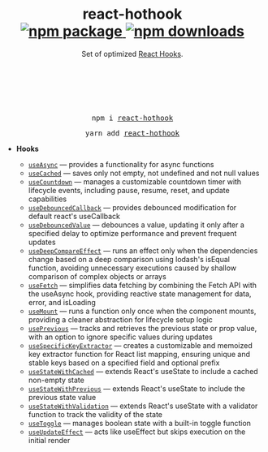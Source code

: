 <div align="center">
  <h1>
    react-hothook
    <br />
    <a href="https://www.npmjs.com/package/react-hothook">
       <img src="https://img.shields.io/npm/v/react-hothook.svg" alt="npm package" />
    </a>
    <a href="https://www.npmjs.com/package/react-hothook">
      <img src="https://img.shields.io/npm/dm/react-hothook.svg" alt="npm downloads" />
    </a>
  </h1>
    Set of optimized <a href="https://reactjs.org/docs/hooks-intro.html">React Hooks</a>.</em>
    <br />
    <br />
    <br />
    <br />
    <br />
  <sup>
    <br />
    <br />
    
  </sup>
  <pre>npm i <a href="https://www.npmjs.com/package/react-use">react-hothook</a></pre>
  <pre>yarn add <a href="https://www.npmjs.com/package/react-use">react-hothook</a></pre>

</div>

- **Hooks**

  - [`useAsync`](./docs/useAsync.md) &mdash; provides a functionality for async functions
  - [`useCached`](./docs/useCached.md) &mdash; saves only not empty, not undefined and not null values
  - [`useCountdown`](./docs/useCountdown.md) &mdash; manages a customizable countdown timer with lifecycle events, including pause, resume, reset, and update capabilities
  - [`useDebouncedCallback`](./docs/useDebouncedCallback.md) &mdash; provides debounced modification for default react's useCallback
  - [`useDebouncedValue`](./docs/useDebouncedValue.md) &mdash; debounces a value, updating it only after a specified delay to optimize performance and prevent frequent updates
  - [`useDeepCompareEffect`](./docs/useDeepCompareEffect.md) &mdash; runs an effect only when the dependencies change based on a deep comparison using lodash's isEqual function, avoiding unnecessary executions caused by shallow comparison of complex objects or arrays
  - [`useFetch`](./docs/useFetch.md) &mdash; simplifies data fetching by combining the Fetch API with the useAsync hook, providing reactive state management for data, error, and isLoading
  - [`useMount`](./docs/useMount.md) &mdash; runs a function only once when the component mounts, providing a cleaner abstraction for lifecycle setup logic
  - [`usePrevious`](./docs/usePrevious.md) &mdash; tracks and retrieves the previous state or prop value, with an option to ignore specific values during updates
  - [`useSpecificKeyExtractor`](./docs/useSpecificKeyExtractor.md) — creates a customizable and memoized key extractor function for React list mapping, ensuring unique and stable keys based on a specified field and optional prefix
  - [`useStateWithCached`](./docs/useStateWithCached.md) &mdash; extends React's useState to include a cached non-empty state
  - [`useStateWithPrevious`](./docs/useStateWithPrevious.md) &mdash; extends React's useState to include the previous state value
  - [`useStateWithValidation`](./docs/useStateWithValidation.md) &mdash; extends React's useState with a validator function to track the validity of the state
  - [`useToggle`](./docs/useToggle.md) &mdash; manages boolean state with a built-in toggle function
  - [`useUpdateEffect`](./docs/useUpdateEffect.md) &mdash; acts like useEffect but skips execution on the initial render

<br />
<br />
<br />
<br />
<br />
<br />
<br />
